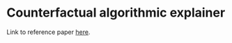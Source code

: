 #  Counterfactual algorithmic explainer

Link to reference paper [here](https://arxiv.org/pdf/1811.05245.pdf).
